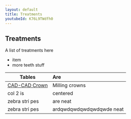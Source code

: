 ```yaml
---
layout: default
title: Treatments
youtubeId: K76L9TWdfh0
---
```

## Treatments


A list of treatments here
* item
* more teeth stuff




| Tables        | Are           |
| ------------- |:-------------|
| [CAD-CAD Crown]({{site.url}}/treatments/milling-a-crown)   | Milling crowns
| col 2 is      | centered      |  
| zebra stri        pes | are neat      |   
| zebra stri        pes | ardqwdqwdqwdqwdqwde neat      |                                     
